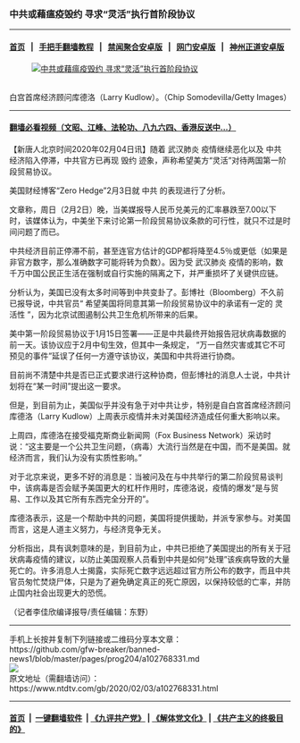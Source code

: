 ### 中共或藉瘟疫毁约 寻求“灵活”执行首阶段协议
------------------------

#### [首页](https://github.com/gfw-breaker/banned-news1/blob/master/README.md) &nbsp;&nbsp;|&nbsp;&nbsp; [手把手翻墙教程](https://github.com/gfw-breaker/guides/wiki) &nbsp;&nbsp;|&nbsp;&nbsp; [禁闻聚合安卓版](https://github.com/gfw-breaker/bn-android) &nbsp;&nbsp;|&nbsp;&nbsp; [网门安卓版](https://github.com/oGate2/oGate) &nbsp;&nbsp;|&nbsp;&nbsp; [神州正道安卓版](https://github.com/SzzdOgate/update) 



<div><div class="featured_image">
 <a href="https://i.ntdtv.com/assets/uploads/2020/02/Untitled-4.jpg" target="_blank">
  <figure>
   <img alt="中共或藉瘟疫毁约 寻求“灵活”执行首阶段协议" src="https://i.ntdtv.com/assets/uploads/2020/02/Untitled-4-800x450.jpg"/>
  </figure><br/>
 </a>
 <span class="caption">
  白宫首席经济顾问库德洛（Larry Kudlow）。（Chip Somodevilla/Getty Images）
 </span>
</div>
</div><hr/>

#### [翻墙必看视频（文昭、江峰、法轮功、八九六四、香港反送中...）](https://github.com/gfw-breaker/banned-news1/blob/master/pages/link3.md)

<div><div class="post_content" itemprop="articleBody">
 <p>
  【新唐人北京时间2020年02月04日讯】随着
  <ok href="https://www.ntdtv.com/gb/武汉肺炎.htm">
   武汉肺炎
  </ok>
  疫情继续恶化以及
  <ok href="https://www.ntdtv.com/gb/中共.htm">
   中共
  </ok>
  经济陷入停滞，中共官方已再现
  <ok href="https://www.ntdtv.com/gb/毁约.htm">
   毁约
  </ok>
  迹象，声称希望美方“灵活”对待两国第一阶段贸易协议。
 </p>
 <p>
  美国财经博客“Zero Hedge”2月3日就
  <ok href="https://www.ntdtv.com/gb/中共.htm">
   中共
  </ok>
  的表现进行了分析。
 </p>
 <p>
  文章称，周日（2月2日）晚，当美媒报导人民币兑美元的汇率暴跌至7.00以下时，该媒体认为，中美坐下来讨论第一阶段贸易协议条款的可行性，就只不过是时间问题了而已。
 </p>
 <p>
  中共经济目前正停滞不前，甚至连官方估计的GDP都将降至4.5％或更低（如果是非官方数字，那么准确数字可能将转为负数）。因为受
  <ok href="https://www.ntdtv.com/gb/武汉肺炎.htm">
   武汉肺炎
  </ok>
  疫情的影响，数千万中国公民正生活在强制或自行实施的隔离之下，并严重损坏了关键供应链。
 </p>
 <p>
  分析认为，美国已没有太多时间等到中共变卦了。彭博社（Bloomberg）不久前已报导说，中共官员“ 希望美国将同意其第一阶段贸易协议中的承诺有一定的
  <ok href="https://www.ntdtv.com/gb/灵活性.htm">
   灵活性
  </ok>
  ”，因为北京试图遏制公共卫生危机所带来的后果。
 </p>
 <p>
  美中第一阶段贸易协议于1月15日签署——正是中共最终开始报告冠状病毒数据的前一天。该协议应于2月中旬生效，但其中一条规定， “万一自然灾害或其它不可预见的事件”延误了任何一方遵守该协议，美国和中共将进行协商。
 </p>
 <p>
  目前尚不清楚中共是否已正式要求进行这种协商，但彭博社的消息人士说，中共计划将在“某一时间”提出这一要求。
 </p>
 <p>
  但是，到目前为止，美国似乎并没有急于对中共让步，特别是自白宫首席经济顾问库德洛（Larry Kudlow）上周表示疫情并未对美国经济造成任何重大影响以来。
 </p>
 <p>
  上周四，库德洛在接受福克斯商业新闻网（Fox Business Network）采访时说：“这主要是一个公共卫生问题，（病毒）大流行当然是在中国，而不是美国。就经济而言，我们认为没有实质性影响。”
 </p>
 <p>
  对于北京来说，更多不好的消息是：当被问及在与中共举行的第二阶段贸易谈判中，该病毒是否会赋予美国更大的杠杆作用时，库德洛说，疫情的爆发“是与贸易、工作以及其它所有东西完全分开的”。
 </p>
 <p>
  库德洛表示，这是一个帮助中共的问题，美国将提供援助，并派专家参与。对美国而言，这是人道主义努力，与经济竞争无关。
 </p>
 <p>
  分析指出，具有讽刺意味的是，到目前为止，中共已拒绝了美国提出的所有关于冠状病毒疫情的建议，以防止美国观察人员看到中共是如何“处理”该疾病导致的大量死亡的。许多消息人士揭露，实际死亡数字远远超过官方所公布的数字，而且中共官员匆忙焚烧尸体，只是为了避免确定真正的死亡原因，以保持较低的亡率，并防止国内社会出现更大的恐慌。
 </p>
 <p>
  （记者李佳欣编译报导/责任编辑：东野）
 </p>
 <div class="single_ad">
 </div>
</div>
</div>
<hr/>
手机上长按并复制下列链接或二维码分享本文章：<br/>
https://github.com/gfw-breaker/banned-news1/blob/master/pages/prog204/a102768331.md <br/>
<a href='https://github.com/gfw-breaker/banned-news1/blob/master/pages/prog204/a102768331.md'><img src='https://github.com/gfw-breaker/banned-news1/blob/master/pages/prog204/a102768331.md.png'/></a> <br/>
原文地址（需翻墙访问）：https://www.ntdtv.com/gb/2020/02/03/a102768331.html


------------------------
#### [首页](https://github.com/gfw-breaker/banned-news1/blob/master/README.md) &nbsp;|&nbsp; [一键翻墙软件](https://github.com/gfw-breaker/nogfw/blob/master/README.md) &nbsp;| [《九评共产党》](https://github.com/gfw-breaker/9ping.md/blob/master/README.md#九评之一评共产党是什么) | [《解体党文化》](https://github.com/gfw-breaker/jtdwh.md/blob/master/README.md) | [《共产主义的终极目的》](https://github.com/gfw-breaker/gczydzjmd.md/blob/master/README.md)


<img src='http://gfw-breaker.win/banned-news/pages/prog204/a102768331.md' width='0px' height='0px'/>